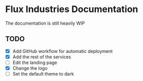 # Flux Industries Documentation
The documentation is still heavily WIP

## TODO
- [x] Add GitHub workflow for automatic deployment
- [x] Add the rest of the services
- [ ] Edit the landing page
- [x] Change the logo
- [ ] Set the default theme to dark